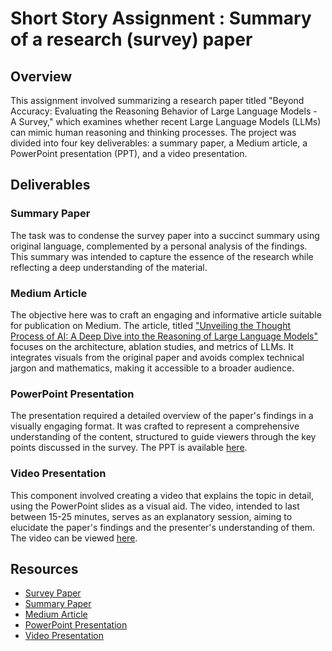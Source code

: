 # Short Story Assignment : Summary of a research (survey) paper

## Overview
This assignment involved summarizing a research paper titled "Beyond Accuracy: Evaluating the Reasoning Behavior of Large Language Models - A Survey," which examines whether recent Large Language Models (LLMs) can mimic human reasoning and thinking processes. The project was divided into four key deliverables: a summary paper, a Medium article, a PowerPoint presentation (PPT), and a video presentation.

## Deliverables

### Summary Paper
The task was to condense the survey paper into a succinct summary using original language, complemented by a personal analysis of the findings. This summary was intended to capture the essence of the research while reflecting a deep understanding of the material.

### Medium Article
The objective here was to craft an engaging and informative article suitable for publication on Medium. The article, titled ["Unveiling the Thought Process of AI: A Deep Dive into the Reasoning of Large Language Models"](https://medium.com/@dhshah1112/unveiling-the-thought-process-of-ai-a-deep-dive-into-the-reasoning-of-large-language-models-b0472a6ec44e) focuses on the architecture, ablation studies, and metrics of LLMs. It integrates visuals from the original paper and avoids complex technical jargon and mathematics, making it accessible to a broader audience.

### PowerPoint Presentation
The presentation required a detailed overview of the paper's findings in a visually engaging format. It was crafted to represent a comprehensive understanding of the content, structured to guide viewers through the key points discussed in the survey. The PPT is available [here](https://www.slideshare.net/slideshow/dhruvalshahcmpe258shortstorypptpptx/267570651).

### Video Presentation
This component involved creating a video that explains the topic in detail, using the PowerPoint slides as a visual aid. The video, intended to last between 15-25 minutes, serves as an explanatory session, aiming to elucidate the paper's findings and the presenter's understanding of them. The video can be viewed [here](https://youtu.be/4G8TpmxEo90?si=G_4XKewSwvoe2Zay).

## Resources
- [Survey Paper](https://arxiv.org/pdf/2404.01869) 
- [Summary Paper ](https://drive.google.com/file/d/1oPMF9OP4V2DZJ4aavcWNu2lZSXXmOoFN/view?usp=drive_link)
-  [Medium Article](https://medium.com/@dhshah1112/unveiling-the-thought-process-of-ai-a-deep-dive-into-the-reasoning-of-large-language-models-b0472a6ec44e)
- [PowerPoint Presentation](https://www.slideshare.net/slideshow/dhruvalshahcmpe258shortstorypptpptx/267570651)
- [Video Presentation](https://youtu.be/4G8TpmxEo90?si=G_4XKewSwvoe2Zay)
